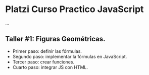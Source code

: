# Platzi Curso Practico JavaScript

...

## Taller #1: Figuras Geométricas.

- Primer paso: definir las fórmulas.
- Segundo paso: implementar la fórmulas en JavaScript.
- Tercer paso: crear funciones.
- Cuarto paso: integrar JS con HTML.
